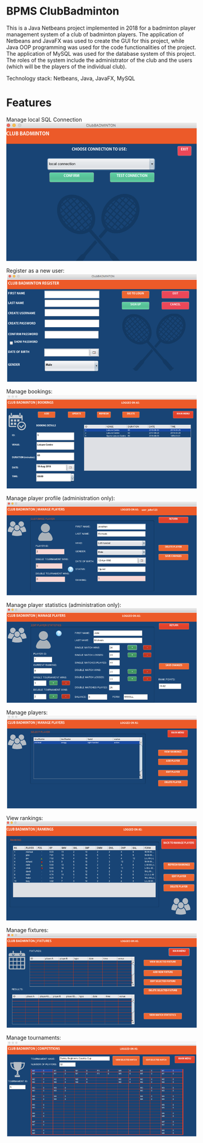 # BPMS ClubBadminton

This is a Java Netbeans project implemented in 2018 for a badminton player management system of a club of badminton players. The application of Netbeans and JavaFX was used to create the GUI for this project, while Java OOP programming was used for the code functionalities of the project. The application of MySQL was used for the database system of this project. The roles of the system include the administrator of the club and the users (which will be the players of the individual club).

Technology stack: Netbeans, Java, JavaFX, MySQL

# Features

Manage local SQL Connection
![connection](images/bpms-local.png)

Register as a new user:
![register](images/bpms-register.png)

Manage bookings:
![bookings](images/bpms-bookings.png)

Manage player profile (administration only):
![manage-player-profiles](images/bpms-playerprofile.png)

Manage player statistics (administration only):
![manage-player-stats](images/bpms-playerstats.png)

Manage players:
![manage-players](images/bpms-manageplayers.png)

View rankings:
![rankings](images/bpms-rankings.png)

Manage fixtures:
![fixtures](images/bpms-fixtures.png)

Manage tournaments:
![tournaments](images/bpms-tournaments.png)
